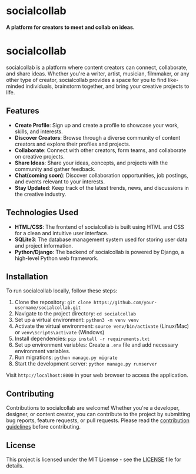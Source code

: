 # socialcollab
**A platform for creators to meet and collab on ideas.**

# socialcollab

socialcollab is a platform where content creators can connect, collaborate, and share ideas. Whether you're a writer, artist, musician, filmmaker, or any other type of creator, socialcollab provides a space for you to find like-minded individuals, brainstorm together, and bring your creative projects to life.

## Features

- **Create Profile**: Sign up and create a profile to showcase your work, skills, and interests.
- **Discover Creators**: Browse through a diverse community of content creators and explore their profiles and projects.
- **Collaborate**: Connect with other creators, form teams, and collaborate on creative projects.
- **Share Ideas**: Share your ideas, concepts, and projects with the community and gather feedback.
- **Chat(coming soon)**: Discover collaboration opportunities, job postings, and events relevant to your interests.
- **Stay Updated**: Keep track of the latest trends, news, and discussions in the creative industry.

## Technologies Used

- **HTML/CSS**: The frontend of socialcollab is built using HTML and CSS for a clean and intuitive user interface.
- **SQLite3**: The database management system used for storing user data and project information.
- **Python/Django**: The backend of socialcollab is powered by Django, a high-level Python web framework.

## Installation

To run socialcollab locally, follow these steps:

1. Clone the repository: `git clone https://github.com/your-username/socialcollab.git`
2. Navigate to the project directory: `cd socialcollab`
3. Set up a virtual environment: `python3 -m venv venv`
4. Activate the virtual environment: `source venv/bin/activate` (Linux/Mac) or `venv\Scripts\activate` (Windows)
5. Install dependencies: `pip install -r requirements.txt`
6. Set up environment variables: Create a `.env` file and add necessary environment variables.
7. Run migrations: `python manage.py migrate`
8. Start the development server: `python manage.py runserver`

Visit `http://localhost:8000` in your web browser to access the application.

## Contributing

Contributions to socialcollab are welcome! Whether you're a developer, designer, or content creator, you can contribute to the project by submitting bug reports, feature requests, or pull requests. Please read the [contribution guidelines](CONTRIBUTING.md) before contributing.

## License

This project is licensed under the MIT License - see the [LICENSE](LICENSE) file for details.
